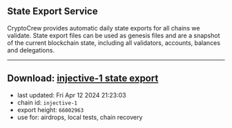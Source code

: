 ## State Export Service
CryptoCrew provides automatic daily state exports for all chains we validate. State export files can be used as genesis files and are a snapshot of the current blockchain state, including all validators, accounts, balances and delegations.

---
**Download: [injective-1 state export](https://dl-eu2.ccvalidators.com/SERVICE/injective/injective-1_export_66002963.json)**
---

- last updated: Fri Apr 12 2024 21:23:03
- chain id: `injective-1`
- export height: `66002963`
- use for: airdrops, local tests, chain recovery
